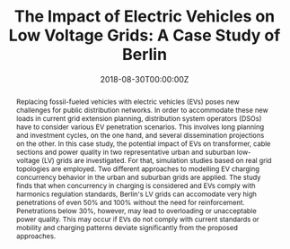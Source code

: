 ---
title: "The Impact of Electric Vehicles on Low Voltage Grids: A Case Study of Berlin"

# Authors
# If you created a profile for a user (e.g. the default `admin` user), write the username (folder name) here 
# and it will be replaced with their full name and linked to their profile.
authors:
- Mahmoud Draz
- admin
- Daniel Freund
- Sahin Albayrak

# Author notes (optional)
author_notes: []

date: "2018-08-30T00:00:00Z"
doi: "https://doi.org/10.23919/PSCC.2018.8442757"

# Schedule page publish date (NOT publication's date).
publishDate: "2020-01-31T00:00:00Z"

# Publication type.
# Legend: 0 = Uncategorized; 1 = Conference paper; 2 = Journal article;
# 3 = Preprint / Working Paper; 4 = Report; 5 = Book; 6 = Book section;
# 7 = Thesis; 8 = Patent
publication_types: ["1"]

# Publication name and optional abbreviated publication name.
publication: In *2018 Power Systems Computation Conference (PSCC)*
publication_short: In *2018 PSCC*

abstract: Replacing fossil-fueled vehicles with electric vehicles (EVs) poses new challenges for public distribution networks. In order to accommodate these new loads in current grid extension planning, distribution system operators (DSOs) have to consider various EV penetration scenarios. This involves long planning and investment cycles, on the one hand, and several dissemination projections on the other. In this case study, the potential impact of EVs on transformer, cable sections and power quality in two representative urban and suburban low-voltage (LV) grids are investigated. For that, simulation studies based on real grid topologies are employed. Two different approaches to modelling EV charging concurrency behavior in the urban and suburban grids are applied. The study finds that when concurrency in charging is considered and EVs comply with harmonics regulation standards, Berlin's LV grids can accomodate very high penetrations of even 50% and 100% without the need for reinforcement. Penetrations below 30%, however, may lead to overloading or unacceptable power quality. This may occur if EVs do not comply with current standards or mobility and charging patterns deviate significantly from the proposed approaches.

# Summary. An optional shortened abstract.
summary: ""

tags: []

# Display this page in the Featured widget?
featured: false

# Custom links (uncomment lines below)
# links:
# - name: Custom Link
#   url: http://example.org

url_pdf: 'https://www.researchgate.net/publication/327322496_The_Impact_of_Electric_Vehicles_on_Low_Voltage_Grids_A_Case_Study_of_Berlin'
url_code: ''
url_dataset: ''
url_poster: ''
url_project: ''
url_slides: ''
url_source: ''
url_video: ''

# Featured image
# To use, add an image named `featured.jpg/png` to your page's folder. 
image:
  caption: 'Simplified depiction of the Fréchet function F of the LPI sample mean.'
  focal_point: ""
  preview_only: false

# Associated Projects (optional).
#   Associate this publication with one or more of your projects.
#   Simply enter your project's folder or file name without extension.
#   E.g. `internal-project` references `content/project/internal-project/index.md`.
#   Otherwise, set `projects: []`.
projects: []

# Slides (optional).
#   Associate this publication with Markdown slides.
#   Simply enter your slide deck's filename without extension.
#   E.g. `slides: "example"` references `content/slides/example/index.md`.
#   Otherwise, set `slides: ""`.
slides: ""
---